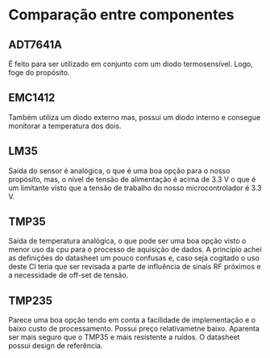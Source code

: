 # Comparação entre componentes

## ADT7641A
É feito para ser utilizado em conjunto com um diodo termosensível. Logo, foge do propósito.

## EMC1412
Também utiliza um diodo externo mas, possui um diodo interno e consegue monitorar a temperatura dos dois.

## LM35
Saída do sensor é analógica, o que é uma boa opção para o nosso propósito, mas, o nível de tensão de alimentação é acima de 3.3 V o que é um limitante visto que a tensão de trabalho do nosso microcontrolador é 3.3 V.

## TMP35
Saída de temperatura analógica, o que pode ser uma boa opção visto o menor uso da cpu para o processo de aquisição de dados.
A princípio achei as definições do datasheet um pouco confusas e, caso seja cogitado o uso deste CI teria que ser revisada a parte de influência de sinais RF próximos e a necessidade de off-set de tensão.

## TMP235 
Parece uma boa opção tendo em conta a facilidade de implementação e o baixo custo de processamento. Possui preço relativametne baixo. Aparenta ser mais seguro que o TMP35 e mais resistente a ruídos. O datasheet possui design de referência.
